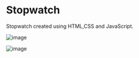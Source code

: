 # Stopwatch
Stopwatch created using HTML,CSS and JavaScript.




![image](https://user-images.githubusercontent.com/121373586/229362295-d64b1ed8-3a76-4343-883f-280eaa5e893d.png)

![image](https://user-images.githubusercontent.com/121373586/229362325-068b5b86-6e7e-4bcb-aa6c-a2989e7dda6c.png)

